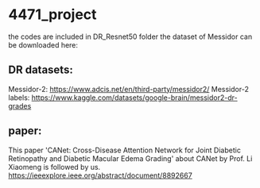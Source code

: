 # 4471_project
the codes are included in DR_Resnet50 folder
the dataset of Messidor can be downloaded here:
## **DR datasets:**
Messidor-2: https://www.adcis.net/en/third-party/messidor2/
Messidor-2 labels: https://www.kaggle.com/datasets/google-brain/messidor2-dr-grades

## paper:
This paper 'CANet: Cross-Disease Attention Network for Joint Diabetic Retinopathy and Diabetic Macular Edema Grading' about CANet by Prof. Li Xiaomeng is followed by us.
https://ieeexplore.ieee.org/abstract/document/8892667